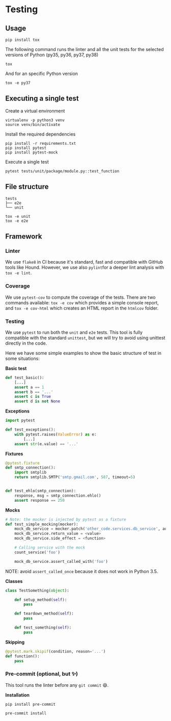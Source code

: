# Testing

## Usage

```
pip install tox
```

The following command runs the linter and all the unit tests for the selected versions of Python (py35, py36, py37, py38)

```
tox
```

And for an specific Python version

```
tox -e py37
```

## Executing a single test

Create a virtual environment

```
virtualenv -p python3 venv
source venv/bin/activate
```

Install the required dependencies

```
pip install -r requirements.txt
pip install pytest
pip install pytest-mock
```

Execute a single test

```
pytest tests/unit/package/module.py::test_function
```

## File structure

```
tests
├── e2e
└── unit
```

```
tox -e unit
tox -e e2e
```

## Framework

### Linter

We use `flake8` in CI because it's standard, fast and compatible with GitHub tools like Hound. However, we use also `pylint`for a deeper lint analysis with `tox -e lint`.

### Coverage

We use `pytest-cov` to compute the coverage of the tests. There are two commands available: `tox -e cov` which provides a simple console report, and `tox -e cov-html` which creates an HTML report in the `htmlcov` folder.

### Testing

We use `pytest` to run both the `unit` and `e2e` tests. This tool is fully compatible with the standard `unittest`, but we will try to avoid using unittest directly in the code.

Here we have some simple examples to show the basic structure of test in some situations:

**Basic test**

```py
def test_basic():
    [...]
    assert a == 1
    assert b == '...'
    assert c is True
    assert d is not None
```

**Exceptions**

```py
import pytest

def test_exceptions():
    with pytest.raises(ValueError) as e:
        [...]
    assert str(e.value) == '...'
```

**Fixtures**

```py
@pytest.fixture
def smtp_connection():
    import smtplib
    return smtplib.SMTP('smtp.gmail.com', 587, timeout=5)


def test_ehlo(smtp_connection):
    response, msg = smtp_connection.ehlo()
    assert response == 250
```

**Mocks**

```py
# Note: the mocker is injected by pytest as a fixture
def test_simple_mocking(mocker):
    mock_db_service = mocker.patch('other_code.services.db_service', autospec=True)
    mock_db_service.return_value = <value>
    mock_db_service.side_effect = <function>

    # Calling service with the mock
    count_service('foo')

    mock_db_service.assert_called_with('foo')
```

NOTE: avoid `assert_called_once` because it does not work in Python 3.5.

**Classes**

```py
class TestSomething(object):

    def setup_method(self):
        pass

    def teardown_method(self):
        pass

    def test_something(self):
        pass
```

**Skipping**

```py
@pytest.mark.skipif(condition, reason='...')
def function():
    pass
```

### Pre-commit (optional, but :sparkles:)

This tool runs the linter before any `git commit` :smile:.

**Installation**

```
pip install pre-commit
```

```
pre-commit install
```
